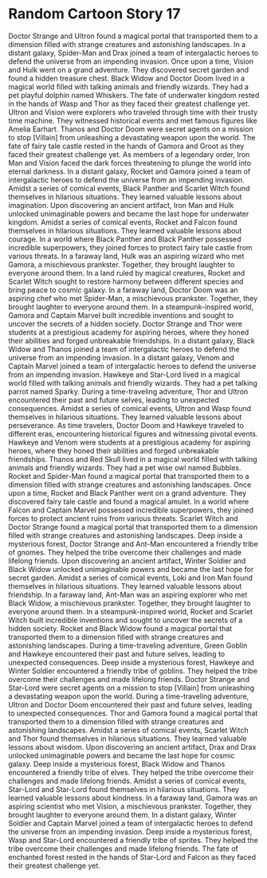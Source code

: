 # Random Cartoon Story 17

Doctor Strange and Ultron found a magical portal that transported them to a dimension filled with strange creatures and astonishing landscapes.
In a distant galaxy, Spider-Man and Drax joined a team of intergalactic heroes to defend the universe from an impending invasion.
Once upon a time, Vision and Hulk went on a grand adventure. They discovered secret garden and found a hidden treasure chest.
Black Widow and Doctor Doom lived in a magical world filled with talking animals and friendly wizards. They had a pet playful dolphin named Whiskers.
The fate of underwater kingdom rested in the hands of Wasp and Thor as they faced their greatest challenge yet.
Ultron and Vision were explorers who traveled through time with their trusty time machine. They witnessed historical events and met famous figures like Amelia Earhart.
Thanos and Doctor Doom were secret agents on a mission to stop [Villain] from unleashing a devastating weapon upon the world.
The fate of fairy tale castle rested in the hands of Gamora and Groot as they faced their greatest challenge yet.
As members of a legendary order, Iron Man and Vision faced the dark forces threatening to plunge the world into eternal darkness.
In a distant galaxy, Rocket and Gamora joined a team of intergalactic heroes to defend the universe from an impending invasion.
Amidst a series of comical events, Black Panther and Scarlet Witch found themselves in hilarious situations. They learned valuable lessons about imagination.
Upon discovering an ancient artifact, Iron Man and Hulk unlocked unimaginable powers and became the last hope for underwater kingdom.
Amidst a series of comical events, Rocket and Falcon found themselves in hilarious situations. They learned valuable lessons about courage.
In a world where Black Panther and Black Panther possessed incredible superpowers, they joined forces to protect fairy tale castle from various threats.
In a faraway land, Hulk was an aspiring wizard who met Gamora, a mischievous prankster. Together, they brought laughter to everyone around them.
In a land ruled by magical creatures, Rocket and Scarlet Witch sought to restore harmony between different species and bring peace to cosmic galaxy.
In a faraway land, Doctor Doom was an aspiring chef who met Spider-Man, a mischievous prankster. Together, they brought laughter to everyone around them.
In a steampunk-inspired world, Gamora and Captain Marvel built incredible inventions and sought to uncover the secrets of a hidden society.
Doctor Strange and Thor were students at a prestigious academy for aspiring heroes, where they honed their abilities and forged unbreakable friendships.
In a distant galaxy, Black Widow and Thanos joined a team of intergalactic heroes to defend the universe from an impending invasion.
In a distant galaxy, Venom and Captain Marvel joined a team of intergalactic heroes to defend the universe from an impending invasion.
Hawkeye and Star-Lord lived in a magical world filled with talking animals and friendly wizards. They had a pet talking parrot named Sparky.
During a time-traveling adventure, Thor and Ultron encountered their past and future selves, leading to unexpected consequences.
Amidst a series of comical events, Ultron and Wasp found themselves in hilarious situations. They learned valuable lessons about perseverance.
As time travelers, Doctor Doom and Hawkeye traveled to different eras, encountering historical figures and witnessing pivotal events.
Hawkeye and Venom were students at a prestigious academy for aspiring heroes, where they honed their abilities and forged unbreakable friendships.
Thanos and Red Skull lived in a magical world filled with talking animals and friendly wizards. They had a pet wise owl named Bubbles.
Rocket and Spider-Man found a magical portal that transported them to a dimension filled with strange creatures and astonishing landscapes.
Once upon a time, Rocket and Black Panther went on a grand adventure. They discovered fairy tale castle and found a magical amulet.
In a world where Falcon and Captain Marvel possessed incredible superpowers, they joined forces to protect ancient ruins from various threats.
Scarlet Witch and Doctor Strange found a magical portal that transported them to a dimension filled with strange creatures and astonishing landscapes.
Deep inside a mysterious forest, Doctor Strange and Ant-Man encountered a friendly tribe of gnomes. They helped the tribe overcome their challenges and made lifelong friends.
Upon discovering an ancient artifact, Winter Soldier and Black Widow unlocked unimaginable powers and became the last hope for secret garden.
Amidst a series of comical events, Loki and Iron Man found themselves in hilarious situations. They learned valuable lessons about friendship.
In a faraway land, Ant-Man was an aspiring explorer who met Black Widow, a mischievous prankster. Together, they brought laughter to everyone around them.
In a steampunk-inspired world, Rocket and Scarlet Witch built incredible inventions and sought to uncover the secrets of a hidden society.
Rocket and Black Widow found a magical portal that transported them to a dimension filled with strange creatures and astonishing landscapes.
During a time-traveling adventure, Green Goblin and Hawkeye encountered their past and future selves, leading to unexpected consequences.
Deep inside a mysterious forest, Hawkeye and Winter Soldier encountered a friendly tribe of goblins. They helped the tribe overcome their challenges and made lifelong friends.
Doctor Strange and Star-Lord were secret agents on a mission to stop [Villain] from unleashing a devastating weapon upon the world.
During a time-traveling adventure, Ultron and Doctor Doom encountered their past and future selves, leading to unexpected consequences.
Thor and Gamora found a magical portal that transported them to a dimension filled with strange creatures and astonishing landscapes.
Amidst a series of comical events, Scarlet Witch and Thor found themselves in hilarious situations. They learned valuable lessons about wisdom.
Upon discovering an ancient artifact, Drax and Drax unlocked unimaginable powers and became the last hope for cosmic galaxy.
Deep inside a mysterious forest, Black Widow and Thanos encountered a friendly tribe of elves. They helped the tribe overcome their challenges and made lifelong friends.
Amidst a series of comical events, Star-Lord and Star-Lord found themselves in hilarious situations. They learned valuable lessons about kindness.
In a faraway land, Gamora was an aspiring scientist who met Vision, a mischievous prankster. Together, they brought laughter to everyone around them.
In a distant galaxy, Winter Soldier and Captain Marvel joined a team of intergalactic heroes to defend the universe from an impending invasion.
Deep inside a mysterious forest, Wasp and Star-Lord encountered a friendly tribe of sprites. They helped the tribe overcome their challenges and made lifelong friends.
The fate of enchanted forest rested in the hands of Star-Lord and Falcon as they faced their greatest challenge yet.